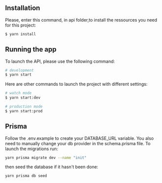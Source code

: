 ## Installation
Please, enter this command, in api folder,to install the ressources you need for this project:

```bash
$ yarn install
```

## Running the app
To launch the API, please use the following command:
```bash
# development
$ yarn start
```

Here are other commands to launch the project with different settings:
```bash
# watch mode
$ yarn start:dev

# production mode
$ yarn start:prod
```

## Prisma

Follow the .env.example to create your DATABASE_URL variable. You also need to manually change your db provider in the schema.prisma file.
To launch the migrations run:

```bash
yarn prisma migrate dev --name "init"
```

then seed the database if it hasn't been done:

```bash
yarn prisma db seed
```